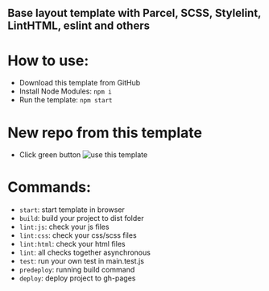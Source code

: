 ## Base layout template with Parcel, SCSS, Stylelint, LintHTML, eslint and others

# How to use:
- Download this template from GitHub
- Install Node Modules: `npm i`
- Run the template: `npm start`

# New repo from this template
- Click green button
  ![use this template](https://prnt.sc/t4u0k0)

# Commands:
- `start`: start template in browser
- `build`: build your project to dist folder
- `lint:js`: check your js files
- `lint:css`: check your css/scss files
- `lint:html`: check your html files
- `lint`: all checks together asynchronous
- `test`: run your own test in main.test.js
- `predeploy`: running build command
- `deploy`: deploy project to gh-pages
